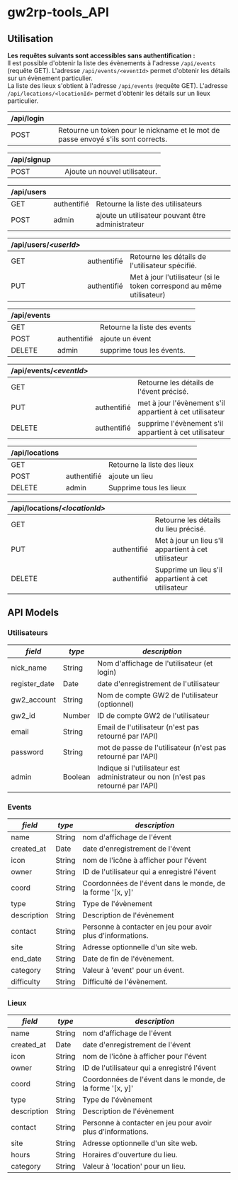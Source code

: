 gw2rp-tools_API
==================
Utilisation
-------------------
**Les requêtes suivants sont accessibles sans authentification :**  
Il est possible d'obtenir la liste des évènements à l'adresse `/api/events` (requête GET). L'adresse `/api/events/<eventId>` permet d'obtenir les détails sur un évènement particulier.  
La liste des lieux s'obtient à l'adresse `/api/events` (requête GET).  L'adresse `/api/locations/<locationId>` permet d'obtenir les détails sur un lieux particulier.  

| /api/login | | |
| ---- | ---- | ---- |
| POST | | Retourne un token pour le nickname et le mot de passe envoyé s'ils sont corrects. |

| /api/signup | | |
| ---- | ---- | ---- |
| POST | | Ajoute un nouvel utilisateur. |

| /api/users | | |
| ---- | ---- | ---- |
| GET | authentifié | Retourne la liste des utilisateurs |
| POST | admin | ajoute un utilisateur pouvant être administrateur |

| /api/users/_\<userId\>_ | | |
| ---- | ---- | ---- |
| GET | authentifié | Retourne les détails de l'utilisateur spécifié. |
| PUT | authentifié | Met à jour l'utilisateur (si le token correspond au même utilisateur) |

| /api/events | | |
| ---- | ---- | ---- |
| GET | | Retourne la liste des events |
| POST | authentifié | ajoute un évent |
| DELETE | admin | supprime tous les évents. |

| /api/events/_\<eventId\>_ | | |
| ---- | ---- | ---- |
| GET | | Retourne les détails de l'évent précisé. |
| PUT | authentifié | met à jour l'évènement s'il appartient à cet utilisateur |
| DELETE | authentifié | supprime l'évènement s'il appartient à cet utilisateur |

| /api/locations | | |
| ---- | ---- | ---- |
| GET | | Retourne la liste des lieux |
| POST | authentifié | ajoute un lieu |
| DELETE | admin | Supprime tous les lieux |

| /api/locations/_\<locationId\>_ | | |
| ---- | ---- | ---- |
| GET | | Retourne les détails du lieu précisé. |
| PUT | authentifié | Met à jour un lieu s'il appartient à cet utilisateur |
| DELETE | authentifié | Supprime un lieu s'il appartient à cet utilisateur |

API Models
-----------
### Utilisateurs
| _field_ | _type_ | _description_ |
| ------ | ----- | ----- |
| nick\_name | String | Nom d'affichage de l'utilisateur (et login) |
| register\_date | Date | date d'enregistrement de l'utilisateur |
| gw2\_account | String | Nom de compte GW2 de l'utilisateur (optionnel) |
| gw2\_id | Number | ID de compte GW2 de l'utilisateur |
| email | String | Email de l'utilisateur (n'est pas retourné par l'API) |
| password | String | mot de passe de l'utilisateur (n'est pas retourné par l'API) |
| admin | Boolean | Indique si l'utilisateur est administrateur ou non (n'est pas retourné par l'API) |

### Events
| _field_ | _type_ | _description_ |
| ------ | ----- | ----- |
| name | String | nom d'affichage de l'évent |
| created\_at | Date | date d'enregistrement de l'évent |
| icon | String | nom de l'icône à afficher pour l'évent |
| owner | String | ID de l'utilisateur qui a enregistré l'évent |
| coord | String | Coordonnées de l'évent dans le monde, de la forme '[x, y]' |
| type | String | Type de l'évènement |
| description | String | Description de l'évènement |
| contact | String | Personne à contacter en jeu pour avoir plus d'informations. |
| site | String | Adresse optionnelle d'un site web. |
| end\_date | String | Date de fin de l'évènement. |
| category | String | Valeur à 'event' pour un évent. |
| difficulty | String | Difficulté de l'évènement. |

### Lieux
| _field_ | _type_ | _description_ |
| ------ | ----- | ----- |
| name | String | nom d'affichage de l'évent |
| created\_at | Date | date d'enregistrement de l'évent |
| icon | String | nom de l'icône à afficher pour l'évent |
| owner | String | ID de l'utilisateur qui a enregistré l'évent |
| coord | String | Coordonnées de l'évent dans le monde, de la forme '[x, y]' |
| type | String | Type de l'évènement |
| description | String | Description de l'évènement |
| contact | String | Personne à contacter en jeu pour avoir plus d'informations. |
| site | String | Adresse optionnelle d'un site web. |
| hours | String | Horaires d'ouverture du lieu. |
| category | String | Valeur à 'location' pour un lieu. |
